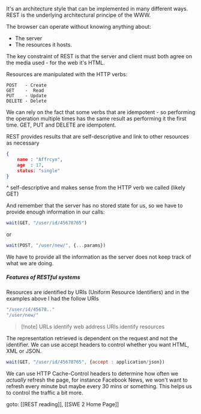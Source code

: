 It's an architecture style that can be implemented in many different ways. REST is the underlying architectural principe of the WWW.

The browser can operate without knowing anything about:
- The server
- The resources it hosts.

The key constraint of REST is that the server and client must both agree on the media used - for the web it's HTML.

Resources are manipulated with the HTTP verbs:
```http
POST   - Create
GET    -  Read
PUT    - Update
DELETE - Delete
```

We can rely on the fact that some verbs that are idempotent - so performing the operation multiple times has the same result as performing it the first time.
GET, PUT and DELETE are idempotent.

REST provides results that are self-descriptive and link to other resources as necessary
```json
{
	name : "Affrcyn",
	age  : 17,
	status: "single"
}
```
^ self-descriptive and makes sense from the HTTP verb we called (likely GET)

And remember that the server has no stored state for us, so we have to provide enough information in our calls:
```javascript
wait(GET, "/user/id/45678765")
```
or 
```javascript
wait(POST, "/user/new/", {...params})
```
We have to provide all the information as the server does not keep track of what we are doing.

##### Features of RESTful systems
Resources are identified by URIs (Uniform Resource Identifiers) and in the examples above I had the follow URIs
```javascript
"/user/id/45678.."
"/user/new/"
```

>[!note] URLs identify web address URIs identify resources

The representation retrieved is dependent on the request and not the identifier. We can use accept headers to control whether you want HTML, XML or JSON.

```javascript
wait(GET, "/user/id/45678765", {accept : application/json})
```

We can use HTTP Cache-Control headers to determine how often we *actually* refresh the page, for instance Facebook News, we won't want to refresh every minute but maybe every 30 mins or something. This helps us to control the traffic a bit more.

goto: [[REST reading]], [[SWE 2 Home Page]]